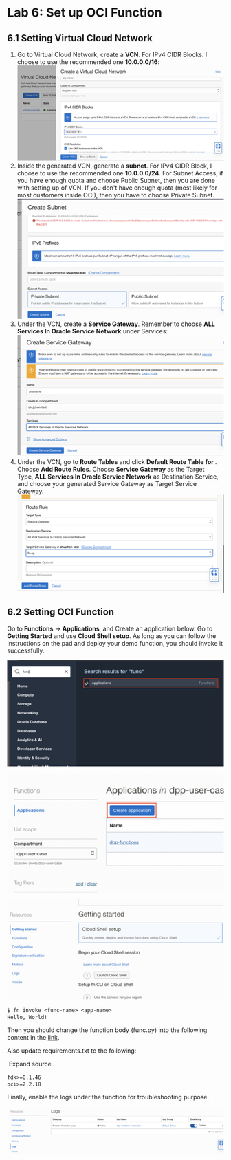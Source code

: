 Lab 6: Set up OCI Function
=== 

## 6.1 Setting Virtual Cloud Network

1.  Go to Virtual Cloud Network, create a **VCN**. For IPv4 CIDR Blocks. I choose to use the recommended one **10.0.0.0/16**:  
    ![](./images/Set-Fn1.png)
2.  Inside the generated VCN, generate a **subnet**. For IPv4 CIDR Block, I choose to use the recommended one **10.0.0.0/24**. For Subnet Access, if you have enough quota and choose Public Subnet, then you are done with setting up of VCN. If you don't have enough quota (most likely for most customers inside OCI), then you have to choose Private Subnet.  
    ![](./images/Set-Fn2.png)
3.  Under the VCN, create a **Service Gateway**. Remember to choose **ALL <Region> Services In Oracle Service Network** under Services:  
    ![](./images/Set-Fn3.png)
4.  Under the VCN, go to **Route Tables** and click **Default Route Table for <vcn-name>**. Choose **Add Route Rules**. Choose **Service Gateway** as the Target Type, **ALL <Region> Services In Oracle Service Network** as Destination Service, and choose your generated Service Gateway as Target Service Gateway.  
    ![](./images/Set-Fn4.png)
    

## 6.2 Setting OCI Function

Go to **Functions** → **Applications**, and Create an application below. Go to **Getting Started** and use **Cloud Shell setup**. As long as you can follow the instructions on the pad and deploy your demo function, you should invoke it successfully.

![](./images/Set-Fn5.png)

![](./images/Set-Fn6.png)

![](./images/Set-Fn7.png)

```
$ fn invoke <func-name> <app-name>
Hello, World!
```

Then you should change the function body (func.py) into the following content in the [link](https://github.com/bug-catcher/oci-data-science-ai-samples/blob/415e072962940f51dd811875386ddb2c728a3af8/ai_services/anomaly_detection/data_preprocessing_examples/oci_data_flow_based_examples/example_code/end_to_end_example/func.py).

Also update requirements.txt to the following:

 Expand source

```
fdk>=0.1.46
oci>=2.2.18
```

Finally, enable the logs under the function for troubleshooting purpose.

![](./images/Set-Fn8.png)